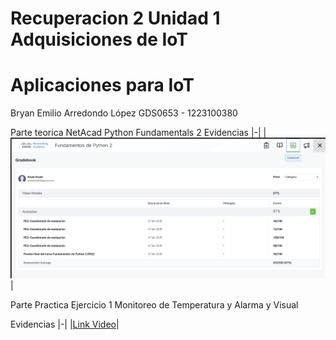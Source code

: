 # Recuperacion 2 Unidad 1 Adquisiciones de IoT
# Aplicaciones para IoT
Bryan Emilio Arredondo López 
GDS0653 - 1223100380


Parte teorica NetAcad Python Fundamentals 2 
Evidencias
|-|
|![image](https://github.com/BryanArredon/R2---U1/blob/main/imagen_2025-04-29_091514879.png)|

Parte Practica 
Ejercicio 1 Monitoreo de Temperatura y Alarma y Visual

Evidencias
|-|
|[Link Video](https://drive.google.com/file/d/1U1cgEYSfb4P9j-qB9fBN44gUtDpOoFNI/view?usp=sharing)|
